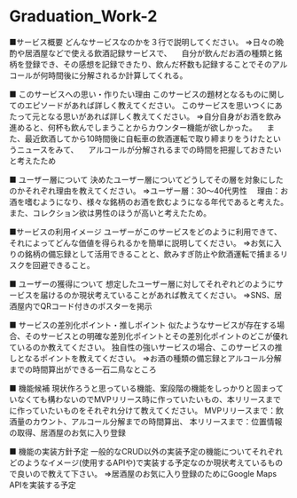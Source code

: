 # Graduation_Work-2
■サービス概要 どんなサービスなのかを３行で説明してください。 ⇒日々の晩酌や居酒屋などで使える飲酒記録サービスで、 　自分が飲んだお酒の種類と銘柄を登録でき、その感想を記録できたり、飲んだ杯数も記録することでそのアルコールが何時間後に分解されるか計算してくれる。

■ このサービスへの思い・作りたい理由 このサービスの題材となるものに関してのエピソードがあれば詳しく教えてください。 このサービスを思いつくにあたって元となる思いがあれば詳しく教えてください。 ⇒自分自身がお酒を飲み進めると、何杯も飲んでしまうことからカウンター機能が欲しかった。 　また、最近飲酒してから10時間後に自転車の飲酒運転で取り締まりをうけたというニュースをみて、 　アルコールが分解されるまでの時間を把握しておきたいと考えたため

■ ユーザー層について 決めたユーザー層についてどうしてその層を対象にしたのかそれぞれ理由を教えてください。 ⇒ユーザー層：30～40代男性 　理由：お酒を嗜むようになり、様々な銘柄のお酒を飲むようになる年代であると考えた。また、コレクション欲は男性のほうが高いと考えたため。

■サービスの利用イメージ ユーザーがこのサービスをどのように利用できて、それによってどんな価値を得られるかを簡単に説明してください。 ⇒お気に入りの銘柄の備忘録として活用できることと、飲みすぎ防止や飲酒運転で捕まるリスクを回避できること。

■ ユーザーの獲得について 想定したユーザー層に対してそれぞれどのようにサービスを届けるのか現状考えていることがあれば教えてください。 ⇒SNS、居酒屋内でQRコード付きのポスターを掲示

■ サービスの差別化ポイント・推しポイント 似たようなサービスが存在する場合、そのサービスとの明確な差別化ポイントとその差別化ポイントのどこが優れているのか教えてください。 独自性の強いサービスの場合、このサービスの推しとなるポイントを教えてください。 ⇒お酒の種類の備忘録とアルコール分解までの時間算出ができる一石二鳥なところ

■ 機能候補 現状作ろうと思っている機能、案段階の機能をしっかりと固まっていなくても構わないのでMVPリリース時に作っていたいもの、本リリースまでに作っていたいものをそれぞれ分けて教えてください。 MVPリリースまで：飲酒量のカウント、アルコール分解までの時間算出、 本リリースまで：位置情報の取得、居酒屋のお気に入り登録

■ 機能の実装方針予定 一般的なCRUD以外の実装予定の機能についてそれぞれどのようなイメージ(使用するAPIや)で実装する予定なのか現状考えているもので良いので教えて下さい。 ⇒居酒屋のお気に入り登録のためにGoogle Maps APIを実装する予定